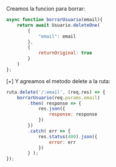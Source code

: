 Creamos la funcion para borrar:

```js
async function borrarUsuario(email){
    return await Usuario.deleteOne(
        {
            "email": email
        },
        {
            returnOriginal: true
        }
    )
};
```

[+] Y agreamos el metodo delete a la ruta:

```js
ruta.delete('/:email', (req,res) => {
    borrarUsuario(req.params.email)
        .then( response => {
            res.json({
                response: response
            })
        })
        .catch( err => {
            res.status(400).json({
                error: err
            })
        } );
});
```

